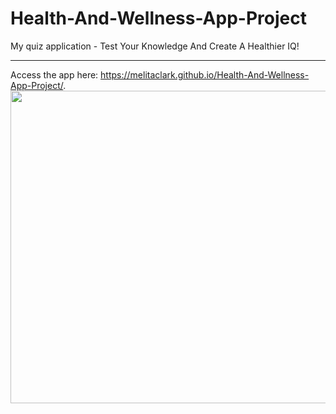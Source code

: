 # Health-And-Wellness-App-Project
My quiz application - Test Your Knowledge And Create A Healthier IQ! 

----------------------------------------
Access the app here: 
https://melitaclark.github.io/Health-And-Wellness-App-Project/.
<img src="readme-images/appImage.png" height= "500" width="800">

